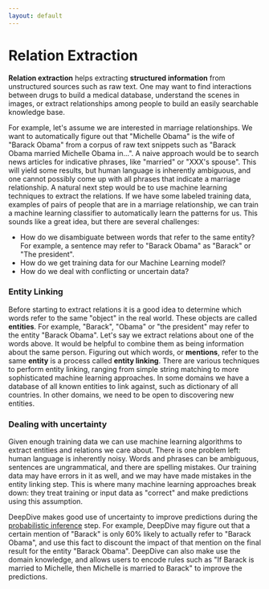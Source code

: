 ```yaml
---
layout: default
---
```


# Relation Extraction

**Relation extraction** helps extracting **structured information** from
unstructured sources such as raw text. One may want to find interactions between
drugs to build a medical database, understand the scenes in images, or extract
relationships among people to build an easily searchable knowledge base.

For example, let's assume we are interested in marriage relationships. We want
to automatically figure out that "Michelle Obama" is the wife of "Barack Obama"
from a corpus of raw text snippets such as "Barack Obama married Michelle Obama
in...". A naive approach would be to search news articles for indicative
phrases, like "married" or "XXX's spouse". This will yield some results, but
human language is inherently ambiguous, and one cannot possibly come up with all
phrases that indicate a marriage relationship. A natural next step would be to
use machine learning techniques to extract the relations. If we have some
labeled training data, examples of pairs of people that are in a marriage
relationship, we can train a machine learning classifier to automatically learn
the patterns for us. This sounds like a great idea, but there are several
challenges:

- How do we disambiguate between words that refer to the same entity? For
  example, a sentence may refer to "Barack Obama" as "Barack" or "The
  president".
- How do we get training data for our Machine Learning model?
- How do we deal with conflicting or uncertain data?

### <a name="entity" href="#"></a> Entity Linking

Before starting to extract relations it is a good idea to determine which words
refer to the same "object" in the real world. These objects are called
**entities**. For example, "Barack", "Obama" or "the president" may refer to the
entity "Barack Obama". Let's say we extract relations about one of the words
above. It would be helpful to combine them as being information about the same
person.  Figuring out which words, or **mentions**, refer to the same **entity**
is a process called **entity linking**. There are various techniques to perform
entity linking, ranging from simple string matching to more sophisticated
machine learning approaches. In some domains we have a database of all known
entities to link against, such as dictionary of all countries. In other domains,
we need to be open to discovering new entities.

### Dealing with uncertainty

Given enough training data we can use machine learning algorithms to extract
entities and relations we care about. There is one problem left: human language
is inherently noisy. Words and phrases can be ambiguous, sentences are
ungrammatical, and there are spelling mistakes. Our training data may have
errors in it as well, and we may have made mistakes in the entity linking
step. This is where many machine learning approaches break down: they treat
training or input data as "correct" and make predictions using this assumption.

DeepDive makes good use of uncertainty to improve predictions during the
[probabilistic inference](inference.html) step. For example, DeepDive may figure
out that a certain mention of "Barack" is only 60% likely to actually refer to
"Barack Obama", and use this fact to discount the impact of that mention on the
final result for the entity "Barack Obama". DeepDive can also make use the
domain knowledge, and allows users to encode rules such as "If Barack is married
to Michelle, then Michelle is married to Barack" to improve the predictions.


